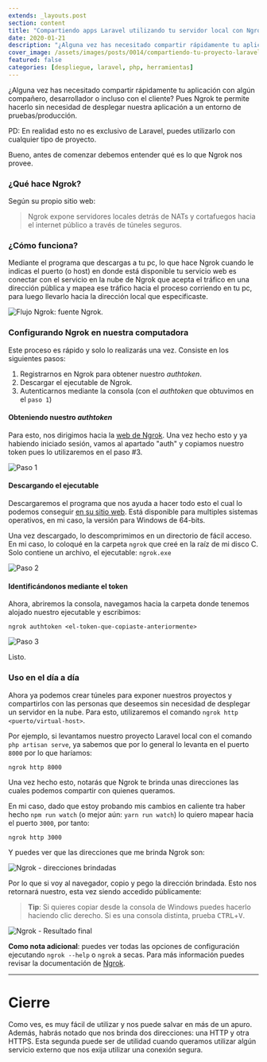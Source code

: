 ```yaml
---
extends: _layouts.post
section: content
title: "Compartiendo apps Laravel utilizando tu servidor local con Ngrok"
date: 2020-01-21
description: "¿Alguna vez has necesitado compartir rápidamente tu aplicación con algún compañero, desarrollador o incluso con el cliente? Pues Ngrok te permite hacerlo sin necesidad de desplegar nuestra aplicación a un entorno de pruebas/producción."  
cover_image: /assets/images/posts/0014/compartiendo-tu-proyecto-laravel-utilizando-tu-servidor-local-con-ngrok.png
featured: false
categories: [despliegue, laravel, php, herramientas]
---
```


¿Alguna vez has necesitado compartir rápidamente tu aplicación con algún compañero, desarrollador o incluso con el cliente?
Pues Ngrok te permite hacerlo sin necesidad de desplegar nuestra aplicación a un entorno de pruebas/producción.

PD: En realidad esto no es exclusivo de Laravel, puedes utilizarlo con cualquier tipo de proyecto.

Bueno, antes de comenzar debemos entender qué es lo que Ngrok nos provee.

### ¿Qué hace Ngrok?

Según su propio sitio web:

> Ngrok expone servidores locales detrás de NATs y cortafuegos hacia el internet público a través de túneles seguros.

### ¿Cómo funciona?

Mediante el programa que descargas a tu pc, lo que hace Ngrok cuando le indicas el puerto (o host) en donde está
disponible tu servicio web es conectar con el servicio en la nube de Ngrok que acepta el tráfico en una dirección
pública y mapea ese tráfico hacia el proceso corriendo en tu pc, para luego llevarlo hacia la dirección local
que especificaste. 

<img src="/assets/images/posts/0014/ngrok-flow.png" alt="Flujo Ngrok: fuente Ngrok." />

### Configurando Ngrok en nuestra computadora

Este proceso es rápido y solo lo realizarás una vez. Consiste en los siguientes pasos:

1. Registrarnos en Ngrok para obtener nuestro _authtoken_.
2. Descargar el ejecutable de Ngrok.
3. Autenticarnos mediante la consola (con el _authtoken_ que obtuvimos en el `paso 1`)

#### Obteniendo nuestro _authtoken_

Para esto, nos dirigimos hacia la [web de Ngrok](https://dashboard.ngrok.com/signup). Una vez hecho esto y ya habiendo
iniciado sesión, vamos al apartado "auth" y copiamos nuestro token pues lo utilizaremos en el paso #3.

<img src="/assets/images/posts/0014/compartiendo-tu-proyecto-laravel-utilizando-tu-servidor-local-con-ngrok-ss1.png" alt="Paso 1" />

#### Descargando el ejecutable

Descargaremos el programa que nos ayuda a hacer todo esto el cual lo podemos conseguir 
[en su sitio web](https://ngrok.com/download). Está disponible para multiples sistemas operativos, en mi caso, 
la versión para Windows de 64-bits.

Una vez descargado, lo descomprimimos en un directorio de fácil acceso. En mi caso, lo coloqué en la carpeta `ngrok`
que creé en la raíz de mi disco C. Solo contiene un archivo, el ejecutable: `ngrok.exe`

<img src="/assets/images/posts/0014/compartiendo-tu-proyecto-laravel-utilizando-tu-servidor-local-con-ngrok-ss2.png" alt="Paso 2" />

#### Identificándonos mediante el token

Ahora, abriremos la consola, navegamos hacia la carpeta donde tenemos alojado nuestro ejecutable y escribimos:

    ngrok authtoken <el-token-que-copiaste-anteriormente>

<img src="/assets/images/posts/0014/compartiendo-tu-proyecto-laravel-utilizando-tu-servidor-local-con-ngrok-ss3.png" alt="Paso 3" />

Listo.

### Uso en el día a día

Ahora ya podemos crear túneles para exponer nuestros proyectos y compartirlos con las personas que deseemos sin necesidad
de desplegar un servidor en la nube. Para esto, utilizaremos el comando `ngrok http <puerto/virtual-host>`.

Por ejemplo, si levantamos nuestro proyecto Laravel local con el comando `php artisan serve`, ya sabemos que por lo general
lo levanta en el puerto `8000` por lo que haríamos:

    ngrok http 8000

Una vez hecho esto, notarás que Ngrok te brinda unas direcciones las cuales podemos compartir con quienes queramos.

En mi caso, dado que estoy probando mis cambios en caliente tra haber hecho `npm run watch` (o mejor aún: `yarn run watch`)
lo quiero mapear hacia el puerto `3000`, por tanto:

    ngrok http 3000

Y puedes ver que las direcciones que me brinda Ngrok son:

<img src="/assets/images/posts/0014/compartiendo-tu-proyecto-laravel-utilizando-tu-servidor-local-con-ngrok-ss4.png" alt="Ngrok - direcciones brindadas" />

Por lo que si voy al navegador, copio y pego la dirección brindada. Esto nos retornará nuestro, esta vez siendo
accedido públicamente:

> **Tip**: Si quieres copiar desde la consola de Windows puedes hacerlo haciendo clic derecho. Si es una consola distinta,
> prueba <kbd>CTRL</kbd>+<kbd>V</kbd>.

<img src="/assets/images/posts/0014/compartiendo-tu-proyecto-laravel-utilizando-tu-servidor-local-con-ngrok-ss5.png" alt="Ngrok - Resultado final" />

**Como nota adicional**: puedes ver todas las opciones de configuración ejecutando `ngrok --help` o `ngrok` a secas.
Para más información puedes revisar la documentación de [Ngrok](https://ngrok.com/docs).

------

# Cierre

Como ves, es muy fácil de utilizar y nos puede salvar en más de un apuro. Además, habrás notado que nos brinda dos 
direcciones: una HTTP y otra HTTPS. Esta segunda puede ser de utilidad cuando queramos utilizar algún servicio externo 
que nos exija utilizar una conexión segura. 
